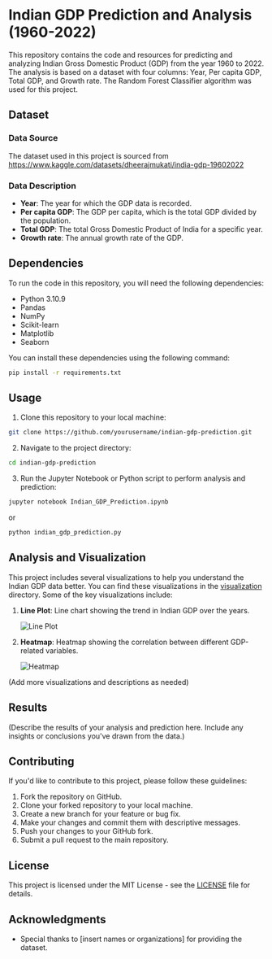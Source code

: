 # Indian GDP Prediction and Analysis (1960-2022)

This repository contains the code and resources for predicting and analyzing Indian Gross Domestic Product (GDP) from the year 1960 to 2022. The analysis is based on a dataset with four columns: Year, Per capita GDP, Total GDP, and Growth rate. The Random Forest Classifier algorithm was used for this project.

## Dataset

### Data Source
The dataset used in this project is sourced from https://www.kaggle.com/datasets/dheerajmukati/india-gdp-19602022

### Data Description
- **Year**: The year for which the GDP data is recorded.
- **Per capita GDP**: The GDP per capita, which is the total GDP divided by the population.
- **Total GDP**: The total Gross Domestic Product of India for a specific year.
- **Growth rate**: The annual growth rate of the GDP.

## Dependencies

To run the code in this repository, you will need the following dependencies:

- Python 3.10.9
- Pandas
- NumPy
- Scikit-learn
- Matplotlib
- Seaborn

You can install these dependencies using the following command:

```bash
pip install -r requirements.txt
```

## Usage

1. Clone this repository to your local machine:

```bash
git clone https://github.com/yourusername/indian-gdp-prediction.git
```

2. Navigate to the project directory:

```bash
cd indian-gdp-prediction
```

3. Run the Jupyter Notebook or Python script to perform analysis and prediction:

```bash
jupyter notebook Indian_GDP_Prediction.ipynb
```

or

```bash
python indian_gdp_prediction.py
```

## Analysis and Visualization

This project includes several visualizations to help you understand the Indian GDP data better. You can find these visualizations in the [visualization](./visualization) directory. Some of the key visualizations include:

1. **Line Plot**: Line chart showing the trend in Indian GDP over the years.
   
   ![Line Plot](./visualization/line_plot.png)

2. **Heatmap**: Heatmap showing the correlation between different GDP-related variables.

   ![Heatmap](./visualization/heatmap.png)

(Add more visualizations and descriptions as needed)

## Results

(Describe the results of your analysis and prediction here. Include any insights or conclusions you've drawn from the data.)

## Contributing

If you'd like to contribute to this project, please follow these guidelines:

1. Fork the repository on GitHub.
2. Clone your forked repository to your local machine.
3. Create a new branch for your feature or bug fix.
4. Make your changes and commit them with descriptive messages.
5. Push your changes to your GitHub fork.
6. Submit a pull request to the main repository.

## License

This project is licensed under the MIT License - see the [LICENSE](LICENSE) file for details.

## Acknowledgments

- Special thanks to [insert names or organizations] for providing the dataset.
